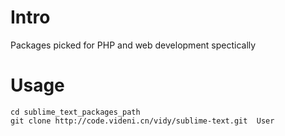# Intro

Packages picked for PHP and web development spectically 

# Usage
```
cd sublime_text_packages_path
git clone http://code.videni.cn/vidy/sublime-text.git  User
```
